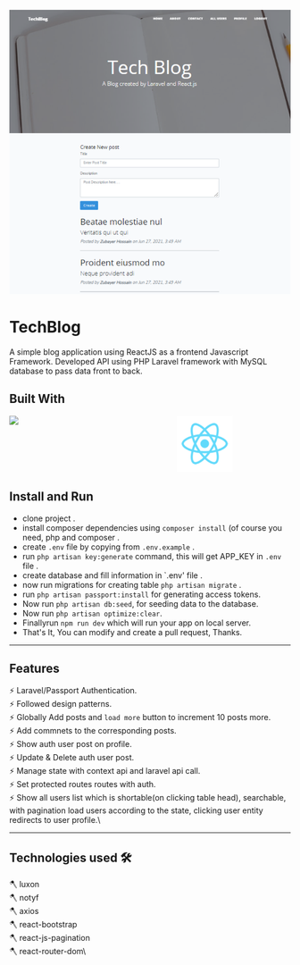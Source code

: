![sample-image](https://raw.githubusercontent.com/Zubayer94/TechBlog/main/public/images/home-layout.png)

# TechBlog

A simple blog application using ReactJS as a frontend Javascript Framework. Developed API using PHP Laravel framework with MySQL database to pass data front to back.

## Built With

<a href='//laravel.com'><img align="left" width='300px' src="https://camo.githubusercontent.com/5ceadc94fd40688144b193fd8ece2b805d79ca9b/68747470733a2f2f6c61726176656c2e636f6d2f6173736574732f696d672f636f6d706f6e656e74732f6c6f676f2d6c61726176656c2e737667"></a>

<a href='//reactjs.org/'><img width='100px' src="https://raw.githubusercontent.com/github/explore/80688e429a7d4ef2fca1e82350fe8e3517d3494d/topics/react/react.png"></a>

## Install and Run

-   clone project .
-   install composer dependencies using `composer install` (of course you need, php and composer .
-   create `.env` file by copying from `.env.example` .
-   run `php artisan key:generate` command, this will get APP_KEY in `.env` file .
-   create database and fill information in `.env' file .
-   now run migrations for creating table `php artisan migrate` .
-   run `php artisan passport:install` for generating access tokens.
-   Now run `php artisan db:seed`, for seeding data to the database.
-   Now run `php artisan optimize:clear`.
-   Finallyrun `npm run dev` which will run your app on local server.
-   That's It, You can modify and create a pull request, Thanks.

---

## Features

⚡️ Laravel/Passport Authentication.\
⚡️ Followed design patterns.\
⚡️ Globally Add posts and `load more` button to increment 10 posts more.\
⚡️ Add commnets to the corresponding posts.\
⚡️ Show auth user post on profile.\
⚡️ Update & Delete auth user post.\
⚡️ Manage state with context api and laravel api call.\
⚡️ Set protected routes routes with auth.\
⚡️ Show all users list which is shortable(on clicking table head), searchable, with pagination
load users according to the state, clicking user entity redirects to user profile.\

---

## Technologies used 🛠️

🪓 luxon\
🪓 notyf\
🪓 axios\
🪓 react-bootstrap\
🪓 react-js-pagination\
🪓 react-router-dom\
